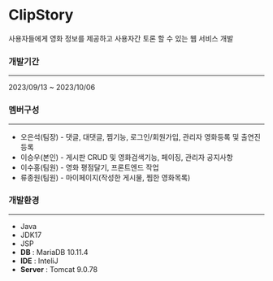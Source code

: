 # ClipStory
사용자들에게 영화 정보를 제공하고 사용자간 토론 할 수 있는 웹 서비스 개발


### 개발기간
-----
2023/09/13 ~ 2023/10/06 


### 멤버구성
------
+ 오은석(팀장) - 댓글, 대댓글, 찜기능, 로그인/회원가입, 관리자 영화등록 및 출연진등록
+ 이승우(본인) - 게시판 CRUD 및 영화검색기능, 페이징, 관리자 공지사항
+ 이수홍(팀원) - 영화 평점달기, 프론트엔드 작업
+ 류종원(팀원) - 마이페이지(작성한 게시물, 찜한 영화목록)


### 개발환경
-----
+ Java
+ JDK17
+ JSP
+ __DB__ : MariaDB 10.11.4
+ __IDE__ : InteliJ
+ __Server__ : Tomcat 9.0.78

